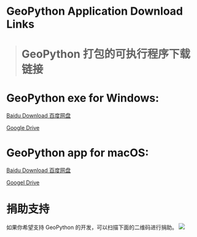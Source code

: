# GeoPython Application Download Links
># GeoPython 打包的可执行程序下载链接


# GeoPython exe for Windows:
[Baidu Download 百度网盘](http://pan.baidu.com/s/1jIb3Joy)

[Google Drive]()




# GeoPython app for macOS:
[Baidu Download 百度网盘](http://pan.baidu.com/s/1c1UUopE)

[Googel Drive]()



# 捐助支持

如果你希望支持 GeoPython 的开发，可以扫描下面的二维码进行捐助。
![](https://raw.githubusercontent.com/chinageology/GeoPython/master/img/WeChatQrCode.png)